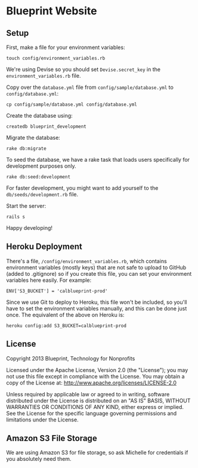 # Blueprint Website

## Setup

First, make a file for your environment variables:

    touch config/environment_variables.rb

We're using Devise so you should set `Devise.secret_key` in the `environment_variables.rb` file.

Copy over the `database.yml` file from `config/sample/database.yml` to `config/database.yml`:

    cp config/sample/database.yml config/database.yml

Create the database using:

    createdb blueprint_development

Migrate the database:

    rake db:migrate

To seed the database, we have a rake task that loads users specifically for development purposes only.

    rake db:seed:development

For faster development, you might want to add yourself to the `db/seeds/development.rb` file.

Start the server:

    rails s

Happy developing!

## Heroku Deployment

There's a file, `/config/environment_variables.rb`, which contains environment variables (mostly keys) that are not safe to upload to GitHub (added to .gitignore) so if you create this file, you can set your environment variables here easily.
For example:

    ENV['S3_BUCKET'] = 'calblueprint-prod'

Since we use Git to deploy to Heroku, this file won't be included, so you'll have to set the environment variables manually, and this can be done just once. The equivalent of the above on Heroku is:

    heroku config:add S3_BUCKET=calblueprint-prod

## License

Copyright 2013 Blueprint, Technology for Nonprofits

Licensed under the Apache License, Version 2.0 (the "License"); you may not use this file except in compliance with the License. You may obtain a copy of the License at: http://www.apache.org/licenses/LICENSE-2.0

Unless required by applicable law or agreed to in writing, software distributed under the License is distributed on an "AS IS" BASIS, WITHOUT WARRANTIES OR CONDITIONS OF ANY KIND, either express or implied. See the License for the specific language governing permissions and limitations under the License.

## Amazon S3 File Storage

We are using Amazon S3 for file storage, so ask Michelle for credentials if you absolutely need them.

